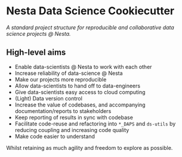 # Nesta Data Science Cookiecutter

_A standard project structure for reproducible and collaborative data science projects @ Nesta._

## High-level aims

- Enable data-scientists @ Nesta to work with each other
- Increase reliability of data-science @ Nesta
- Make our projects more reproducible
- Allow data-scientists to hand off to data-engineers
- Give data-scientists easy access to cloud computing
- (Light) Data version control
- Increase the value of codebases, and accompanying documentation/reports to stakeholders
- Keep reporting of results in sync with codebase
- Facilitate code-reuse and refactoring into `*_DAPS` and `ds-utils` by reducing coupling and increasing code quality
- Make code easier to understand

Whilst retaining as much agility and freedom to explore as possible.
